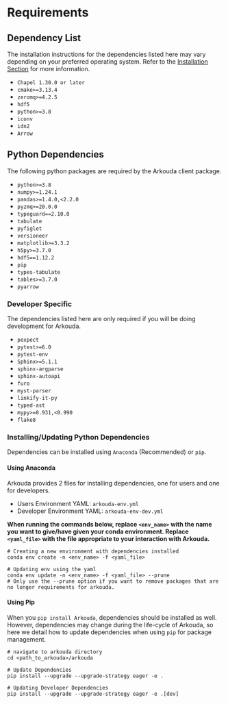 # Requirements

## Dependency List

The installation instructions for the dependencies listed here may vary depending on your preferred operating system. Refer to the [Installation Section](install_menu.rst) for more information.

- ``Chapel 1.30.0 or later``
- `cmake>=3.13.4`
- `zeromq>=4.2.5`
- `hdf5`
- `python>=3.8`
- `iconv`
- `idn2`
- `Arrow`

## Python Dependencies

The following python packages are required by the Arkouda client package.

- `python>=3.8`
- `numpy>=1.24.1`
- `pandas>=1.4.0,<2.2.0`
- `pyzmq>=20.0.0`
- `typeguard==2.10.0`
- `tabulate`
- `pyfiglet`
- `versioneer`
- `matplotlib>=3.3.2`
- `h5py>=3.7.0`
- `hdf5==1.12.2`
- `pip`
- `types-tabulate`
- `tables>=3.7.0`
- `pyarrow`

### Developer Specific

The dependencies listed here are only required if you will be doing development for Arkouda.

- `pexpect`
- `pytest>=6.0`
- `pytest-env`
- `Sphinx>=5.1.1`
- `sphinx-argparse`
- `sphinx-autoapi`
- `furo`
- `myst-parser`
- `linkify-it-py`
- `typed-ast`
- `mypy>=0.931,<0.990`
- `flake8`

### Installing/Updating Python Dependencies

Dependencies can be installed using `Anaconda` (Recommended) or `pip`. 

#### Using Anaconda

Arkouda provides 2 files for installing dependencies, one for users and one for developers. 

- Users Environment YAML: `arkouda-env.yml`
- Developer Environment YAML: `arkouda-env-dev.yml`

**When running the commands below, replace `<env_name>` with the name you want to give/have given your conda environment. Replace `<yaml_file>` with the file appropriate to your interaction with Arkouda.**

```commandline
# Creating a new environment with dependencies installed
conda env create -n <env_name> -f <yaml_file>

# Updating env using the yaml 
conda env update -n <env_name> -f <yaml_file> --prune 
# Only use the --prune option if you want to remove packages that are no longer requirements for arkouda.
```

#### Using Pip

When you `pip install Arkouda`, dependencies should be installed as well. However, dependencies may change during the life-cycle of Arkouda, so here we detail how to update dependencies when using `pip` for package management.

```commandline
# navigate to arkouda directory
cd <path_to_arkouda>/arkouda

# Update Dependencies
pip install --upgrade --upgrade-strategy eager -e .

# Updating Developer Dependencies
pip install --upgrade --upgrade-strategy eager -e .[dev]
```
